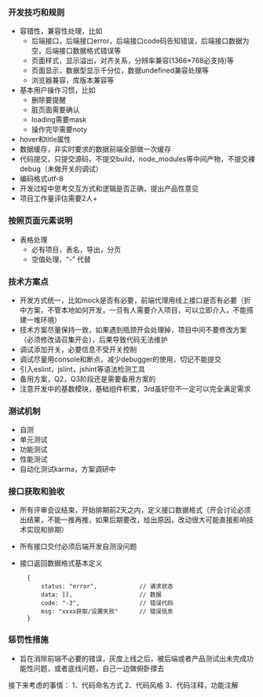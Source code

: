 ### 开发技巧和规则
* 容错性，兼容性处理，比如
	* 后端接口，后端接口error，后端接口code码告知错误，后端接口数据为空，后端接口数据格式错误等
	* 页面样式，显示溢出，对齐关系，分辨率兼容(1366*768必支持)等
	* 页面显示，数据型显示千分位，数据undefined兼容处理等
	* 浏览器兼容，库版本兼容等
* 基本用户操作习惯，比如
	* 删除要提醒
	* 脏页面需要确认
	* loading需要mask
	* 操作完毕需要noty
* hover和title属性
* 数据缓存，非实时要求的数据前端全部做一次缓存
* 代码提交，只提交源码，不提交build，node_modules等中间产物，不提交裸debug（未做开关的调试）
* 编码格式utf-8
* 开发过程中思考交互方式和逻辑是否正确，提出产品性意见
* 项目工作量评估需要2人+

### 按照页面元素说明
* 表格处理
	* 必有项目，表名，导出，分页
	* 空值处理，“-” 代替


### 技术方案点
* 开发方式统一，比如mock是否有必要，前端代理用线上接口是否有必要（折中方案，不管本地如何开发，一旦有人需要介入项目，可以立即介入，不能搭建一堆环境）
* 技术方案尽量保持一致，如果遇到瓶颈开会处理掉，项目中间不要修改方案（必须修改请召集开会），后果导致代码无法维护
* 调试添加开关，必要信息不受开关控制
* 调试尽量用console和断点，减少debugger的使用，切记不能提交
* 引入eslint，jslint，jshint等语法检测工具
* 备用方案，Q2，Q3阶段还是需要备用方案的
* 注意开发中的基数模块，基础组件积累，3rd虽好但不一定可以完全满足需求

### 测试机制
* 自测
* 单元测试
* 功能测试
* 性能测试
* 自动化测试karma，方案调研中

### 接口获取和验收
* 所有评审会议结束，开始排期前2天之内，定义接口数据格式（开会讨论必须出结果，不能一推再推，如果后期要改，给出原因，改动很大可能直接影响技术实现和排期）
* 所有接口交付必须后端开发自测没问题
* 接口返回数据格式基本定义

		{
			status: "error", 			// 请求状态
			data: [], 					// 数据
			code: "-3",					// 错误代码
			msg: "xxxx获取/设置失败" 		// 错误信息
		}


### 惩罚性措施
* 旨在消除前端不必要的错误，灰度上线之后，被后端或者产品测试出未完成功能性问题，或者底线问题，自己一边做俯卧撑去


接下来考虑的事情：
1、代码命名方式
2、代码风格
3、代码注释，功能注解